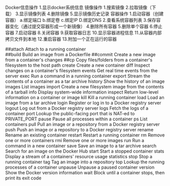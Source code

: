 Docker信息操作
1.显示docker系统信息
镜像操作
1.搜索镜像
2.拉取镜像（下载）
3.显示镜像列表
4.删除镜像
5.显示镜像历史记录
容器操作
1.启动容器（创建容器）
	a.绑定端口
	b.绑定卷
	c.绑定IP
	D.绑定DNS
2.查看系统容器列表
3.保存容器变化（通过提交容器形成一个新镜像）
4.删除所有容器
5.删除单个容器
6.停止容器
7.启动容器
8.关闭容器
9.获取容器日志
10.显示容器进程信息
11.从容器内部拷贝文件到本地
12.重启容器
13.附加一个正在运行的容器




##attach    Attach to a running container	
##build     Build an image from a Dockerfile
##commit    Create a new image from a container's changes
##cp        Copy files/folders from a container's filesystem to the host path
create    Create a new container
diff      Inspect changes on a container's filesystem
events    Get real time events from the server
exec      Run a command in a running container
export    Stream the contents of a container as a tar archive
history   Show the history of an image
images    List images
import    Create a new filesystem image from the contents of a tarball
info      Display system-wide information
inspect   Return low-level information on a container or image
kill      Kill a running container
load      Load an image from a tar archive
login     Register or log in to a Docker registry server
logout    Log out from a Docker registry server
logs      Fetch the logs of a container
port      Lookup the public-facing port that is NAT-ed to PRIVATE_PORT
pause     Pause all processes within a container
ps        List containers
pull      Pull an image or a repository from a Docker registry server
push      Push an image or a repository to a Docker registry server
rename    Rename an existing container
restart   Restart a running container
rm        Remove one or more containers
rmi       Remove one or more images
run       Run a command in a new container
save      Save an image to a tar archive
search    Search for an image on the Docker Hub
start     Start a stopped container
stats     Display a stream of a containers' resource usage statistics
stop      Stop a running container
tag       Tag an image into a repository
top       Lookup the running processes of a container
unpause   Unpause a paused container
version   Show the Docker version information
wait      Block until a container stops, then print its exit code